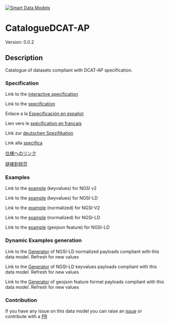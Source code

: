 [![Smart Data Models](https://smartdatamodels.org/wp-content/uploads/2022/01/SmartDataModels_logo.png "Logo")](https://smartdatamodels.org)
# CatalogueDCAT-AP
Version: 0.0.2

## Description 

Catalogue of datasets compliant with DCAT-AP specification.
### Specification

Link to the [interactive specification](https://swagger.lab.fiware.org/?url=https://smart-data-models.github.io/dataModel.DCAT-AP/CatalogueDCAT-AP/swagger.yaml)

Link to the [specification](https://github.com/smart-data-models/dataModel.DCAT-AP/blob/master/CatalogueDCAT-AP/doc/spec.md)

Enlace a la [Especificación en español](https://github.com/smart-data-models/dataModel.DCAT-AP/blob/master/CatalogueDCAT-AP/doc/spec_ES.md)

Lien vers le [spécification en français](https://github.com/smart-data-models/dataModel.DCAT-AP/blob/master/CatalogueDCAT-AP/doc/spec_FR.md)

Link zur [deutschen Spezifikation](https://github.com/smart-data-models/dataModel.DCAT-AP/blob/master/CatalogueDCAT-AP/doc/spec_DE.md)

Link alla [specifica](https://github.com/smart-data-models/dataModel.DCAT-AP/blob/master/CatalogueDCAT-AP/doc/spec_IT.md)

[仕様へのリンク](https://github.com/smart-data-models/dataModel.DCAT-AP/blob/master/CatalogueDCAT-AP/doc/spec_JA.md)

[链接到规范](https://github.com/smart-data-models/dataModel.DCAT-AP/blob/master/CatalogueDCAT-AP/doc/spec_ZH.md)
### Examples

Link to the [example](https://smart-data-models.github.io/dataModel.DCAT-AP/CatalogueDCAT-AP/examples/example.json) (keyvalues) for NGSI v2

Link to the [example](https://smart-data-models.github.io/dataModel.DCAT-AP/CatalogueDCAT-AP/examples/example.jsonld) (keyvalues) for NGSI-LD

Link to the [example](https://smart-data-models.github.io/dataModel.DCAT-AP/CatalogueDCAT-AP/examples/example-normalized.json) (normalized) for NGSI-V2

Link to the [example](https://smart-data-models.github.io/dataModel.DCAT-AP/CatalogueDCAT-AP/examples/example-normalized.jsonld) (normalized) for NGSI-LD

Link to the [example](https://smart-data-models.github.io/dataModel.DCAT-AP/CatalogueDCAT-AP/examples/example-geojsonfeature.json) (geojson feature) for NGSI-LD
### Dynamic Examples generation

Link to the [Generator](https://smartdatamodels.org/extra/ngsi-ld_generator.php?schemaUrl=https://raw.githubusercontent.com/smart-data-models/dataModel.DCAT-AP/master/CatalogueDCAT-AP/schema.json&email=info@smartdatamodels.org) of NGSI-LD normalized payloads compliant with this data model. Refresh for new values

Link to the [Generator](https://smartdatamodels.org/extra/ngsi-ld_generator_keyvalues.php?schemaUrl=https://raw.githubusercontent.com/smart-data-models/dataModel.DCAT-AP/master/CatalogueDCAT-AP/schema.json&email=info@smartdatamodels.org) of NGSI-LD keyvalues payloads compliant with this data model. Refresh for new values

Link to the [Generator](https://smartdatamodels.org/extra/geojson_features_generator.php?schemaUrl=https://raw.githubusercontent.com/smart-data-models/dataModel.DCAT-AP/master/CatalogueDCAT-AP/schema.json&email=info@smartdatamodels.org) of geojson feature format payloads compliant with this data model. Refresh for new values
### Contribution

 If you have any issue on this data model you can raise an [issue](https://github.com/smart-data-models/dataModel.DCAT-AP/issues)  or contribute with a [PR](https://github.com/smart-data-models/dataModel.DCAT-AP/pulls)